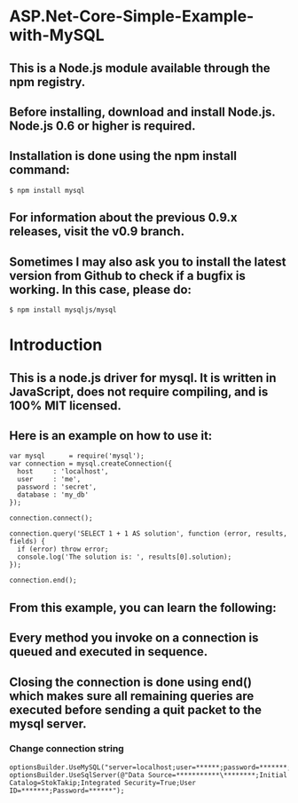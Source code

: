 ﻿# ASP.Net-Core-Simple-Example-with-MySQL
## This is a Node.js module available through the npm registry.

## Before installing, download and install Node.js. Node.js 0.6 or higher is required.

## Installation is done using the npm install command:
```
$ npm install mysql
```
## For information about the previous 0.9.x releases, visit the v0.9 branch.

## Sometimes I may also ask you to install the latest version from Github to check if a bugfix is working. In this case, please do:
```
$ npm install mysqljs/mysql
```
# Introduction
## This is a node.js driver for mysql. It is written in JavaScript, does not require compiling, and is 100% MIT licensed.

## Here is an example on how to use it:
```
var mysql      = require('mysql');
var connection = mysql.createConnection({
  host     : 'localhost',
  user     : 'me',
  password : 'secret',
  database : 'my_db'
});

connection.connect();

connection.query('SELECT 1 + 1 AS solution', function (error, results, fields) {
  if (error) throw error;
  console.log('The solution is: ', results[0].solution);
});

connection.end();
```
## From this example, you can learn the following:

## Every method you invoke on a connection is queued and executed in sequence.
## Closing the connection is done using end() which makes sure all remaining queries are executed before sending a quit packet to the mysql server.


### Change connection string   
```
optionsBuilder.UseMySQL("server=localhost;user=******;password=*******;persistsecurityinfo=True;database=stockcontrol;SslMode=none");
optionsBuilder.UseSqlServer(@"Data Source=***********\********;Initial Catalog=StokTakip;Integrated Security=True;User ID=*******;Password=******");
```
